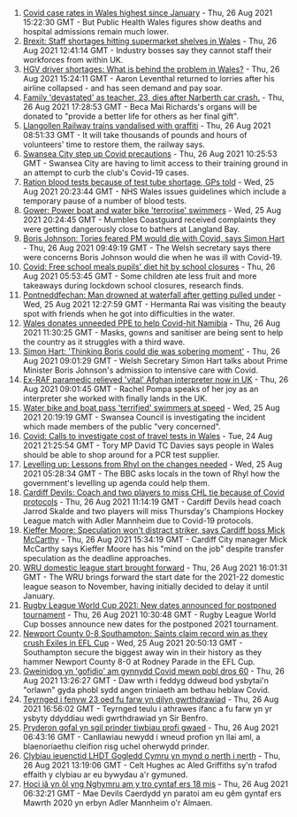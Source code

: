 1. [Covid case rates in Wales highest since January](https://www.bbc.co.uk/news/uk-wales-58339548?at_medium=RSS&at_campaign=KARANGA) - Thu, 26 Aug 2021 15:22:30 GMT - But Public Health Wales figures show deaths and hospital admissions remain much lower.
2. [Brexit: Staff shortages hitting supermarket shelves in Wales](https://www.bbc.co.uk/news/uk-wales-58336771?at_medium=RSS&at_campaign=KARANGA) - Thu, 26 Aug 2021 12:41:14 GMT - Industry bosses say they cannot staff their workforces from within UK.
3. [HGV driver shortages: What is behind the problem in Wales?](https://www.bbc.co.uk/news/uk-wales-58334091?at_medium=RSS&at_campaign=KARANGA) - Thu, 26 Aug 2021 15:24:11 GMT - Aaron Leventhal returned to lorries after his airline collapsed - and has seen demand and pay soar.
4. [Family 'devastated' as teacher, 23, dies after Narberth car crash.](https://www.bbc.co.uk/news/uk-wales-58348869?at_medium=RSS&at_campaign=KARANGA) - Thu, 26 Aug 2021 17:28:53 GMT - Beca Mai Richards's organs will be donated to "provide a better life for others as her final gift".
5. [Llangollen Railway trains vandalised with graffiti](https://www.bbc.co.uk/news/uk-wales-58339546?at_medium=RSS&at_campaign=KARANGA) - Thu, 26 Aug 2021 08:51:33 GMT - It will take thousands of pounds and hours of volunteers' time to restore them, the railway says.
6. [Swansea City step up Covid precautions](https://www.bbc.co.uk/sport/football/58342057?at_medium=RSS&at_campaign=KARANGA) - Thu, 26 Aug 2021 10:25:53 GMT - Swansea City are having to limit access to their training ground in an attempt to curb the club's Covid-19 cases.
7. [Ration blood tests because of test tube shortage, GPs told](https://www.bbc.co.uk/news/uk-wales-58334413?at_medium=RSS&at_campaign=KARANGA) - Wed, 25 Aug 2021 20:23:44 GMT - NHS Wales issues guidelines which include a temporary pause of a number of blood tests.
8. [Gower: Power boat and water bike 'terrorise' swimmers](https://www.bbc.co.uk/news/uk-wales-58333455?at_medium=RSS&at_campaign=KARANGA) - Wed, 25 Aug 2021 20:24:45 GMT - Mumbles Coastguard received complaints they were getting dangerously close to bathers at Langland Bay.
9. [Boris Johnson: Tories feared PM would die with Covid, says Simon Hart](https://www.bbc.co.uk/news/uk-wales-politics-58332311?at_medium=RSS&at_campaign=KARANGA) - Thu, 26 Aug 2021 09:49:19 GMT - The Welsh secretary says there were concerns Boris Johnson would die when he was ill with Covid-19.
10. [Covid: Free school meals pupils' diet hit by school closures](https://www.bbc.co.uk/news/uk-wales-58332312?at_medium=RSS&at_campaign=KARANGA) - Thu, 26 Aug 2021 05:53:45 GMT - Some children ate less fruit and more takeaways during lockdown school closures, research finds.
11. [Pontneddfechan: Man drowned at waterfall after getting pulled under](https://www.bbc.co.uk/news/uk-wales-58327545?at_medium=RSS&at_campaign=KARANGA) - Wed, 25 Aug 2021 12:27:59 GMT - Hermanta Rai was visiting the beauty spot with friends when he got into difficulties in the water.
12. [Wales donates unneeded PPE to help Covid-hit Namibia](https://www.bbc.co.uk/news/uk-wales-58341479?at_medium=RSS&at_campaign=KARANGA) - Thu, 26 Aug 2021 11:30:25 GMT - Masks, gowns and sanitiser are being sent to help the country as it struggles with a third wave.
13. [Simon Hart: 'Thinking Boris could die was sobering moment'](https://www.bbc.co.uk/news/uk-wales-politics-58336171?at_medium=RSS&at_campaign=KARANGA) - Thu, 26 Aug 2021 09:01:29 GMT - Welsh Secretary Simon Hart talks about Prime Minister Boris Johnson's admission to intensive care with Covid.
14. [Ex-RAF paramedic relieved 'vital' Afghan interpreter now in UK](https://www.bbc.co.uk/news/uk-wales-58336775?at_medium=RSS&at_campaign=KARANGA) - Thu, 26 Aug 2021 09:01:45 GMT - Rachel Pompa speaks of her joy as an interpreter she worked with finally lands in the UK.
15. [Water bike and boat pass 'terrified' swimmers at speed](https://www.bbc.co.uk/news/uk-wales-58336982?at_medium=RSS&at_campaign=KARANGA) - Wed, 25 Aug 2021 20:19:19 GMT - Swansea Council is investigating the incident which made members of the public "very concerned".
16. [Covid: Calls to investigate cost of travel tests in Wales](https://www.bbc.co.uk/news/uk-wales-58319791?at_medium=RSS&at_campaign=KARANGA) - Tue, 24 Aug 2021 21:25:54 GMT - Tory MP David TC Davies says people in Wales should be able to shop around for a PCR test supplier.
17. [Levelling up: Lessons from Rhyl on the changes needed](https://www.bbc.co.uk/news/uk-58287122?at_medium=RSS&at_campaign=KARANGA) - Wed, 25 Aug 2021 05:28:34 GMT - The BBC asks locals in the town of Rhyl how the government's levelling up agenda could help them.
18. [Cardiff Devils: Coach and two players to miss CHL tie because of Covid protocols](https://www.bbc.co.uk/sport/ice-hockey/58341928?at_medium=RSS&at_campaign=KARANGA) - Thu, 26 Aug 2021 11:14:19 GMT - Cardiff Devils head coach Jarrod Skalde and two players will miss Thursday's Champions Hockey League match with Adler Mannheim due to Covid-19 protocols.
19. [Kieffer Moore: Speculation won't distract striker, says Cardiff boss Mick McCarthy](https://www.bbc.co.uk/sport/av/football/58348167?at_medium=RSS&at_campaign=KARANGA) - Thu, 26 Aug 2021 15:34:19 GMT - Cardiff City manager Mick McCarthy says Kieffer Moore has his "mind on the job" despite transfer speculation as the deadline approaches.
20. [WRU domestic league start brought forward](https://www.bbc.co.uk/sport/rugby-union/58343039?at_medium=RSS&at_campaign=KARANGA) - Thu, 26 Aug 2021 16:01:31 GMT - The WRU brings forward the start date for the 2021-22 domestic league season to November, having initially decided to delay it until January.
21. [Rugby League World Cup 2021: New dates announced for postponed tournament](https://www.bbc.co.uk/sport/rugby-league/58339345?at_medium=RSS&at_campaign=KARANGA) - Thu, 26 Aug 2021 10:30:48 GMT - Rugby League World Cup bosses announce new dates for the postponed 2021 tournament.
22. [Newport County 0-8 Southampton: Saints claim record win as they crush Exiles in EFL Cup](https://www.bbc.co.uk/sport/football/58239578?at_medium=RSS&at_campaign=KARANGA) - Wed, 25 Aug 2021 20:50:13 GMT - Southampton secure the biggest away win in their history as they hammer Newport County 8-0 at Rodney Parade in the EFL Cup.
23. [Gweinidog yn 'gofidio' am gynnydd Covid mewn pobl dros 60](https://www.bbc.co.uk/newyddion/58341653?at_medium=RSS&at_campaign=KARANGA) - Thu, 26 Aug 2021 13:26:27 GMT - Daw wrth i feddyg ddweud bod ysbytai'n "orlawn" gyda phobl sydd angen triniaeth am bethau heblaw Covid.
24. [Teyrnged i fenyw 23 oed fu farw yn dilyn gwrthdrawiad](https://www.bbc.co.uk/newyddion/58342641?at_medium=RSS&at_campaign=KARANGA) - Thu, 26 Aug 2021 16:56:02 GMT - Teyrnged teulu i athrawes ifanc a fu farw yn yr ysbyty ddyddiau wedi gwrthdrawiad yn Sir Benfro.
25. [Pryderon gofal yn sgil prinder tiwbiau profi gwaed](https://www.bbc.co.uk/newyddion/58332500?at_medium=RSS&at_campaign=KARANGA) - Thu, 26 Aug 2021 06:43:16 GMT - Canllawiau newydd i wneud profion yn llai aml, a blaenoriaethu cleifion risg uchel oherwydd prinder.
26. [Clybiau ieuenctid LHDT Gogledd Cymru yn mynd o nerth i nerth](https://www.bbc.co.uk/newyddion/58342952?at_medium=RSS&at_campaign=KARANGA) - Thu, 26 Aug 2021 13:19:06 GMT - Celt Hughes ac Aled Griffiths sy'n trafod effaith y clybiau ar eu bywydau a'r gymuned.
27. [Hoci iâ yn ôl yng Nghymru am y tro cyntaf ers 18 mis](https://www.bbc.co.uk/newyddion/58311169?at_medium=RSS&at_campaign=KARANGA) - Thu, 26 Aug 2021 06:32:21 GMT - Mae Devils Caerdydd yn paratoi am eu gêm gyntaf ers Mawrth 2020 yn erbyn Adler Mannheim o'r Almaen.
